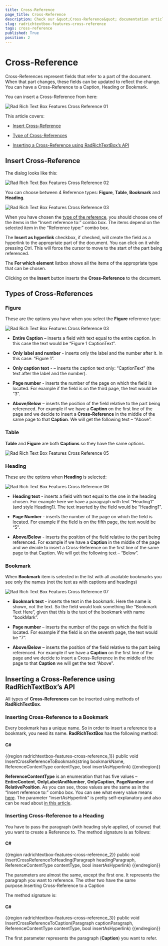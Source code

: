 ```yaml
---
title: Cross-Reference
page_title: Cross-Reference
description: Check our &quot;Cross-Reference&quot; documentation article for the RadRichTextBox WPF control.
slug: radrichtextbox-features-cross-reference
tags: cross-reference
published: True
position: 2
---
```


# Cross-Reference



Cross-References represent fields that refer to a part of the document. When that part changes, these fields can be updated to reflect the change. You can have a Cross-Reference to a Caption, Heading or Bookmark. 

You can insert a Cross-Reference from here:

![Rad Rich Text Box Features Cross Reference 01](images/RadRichTextBox_Features_Cross_Reference_01.png)

This article covers:

* [Insert Cross-Reference](#insert-cross-reference)

* [Type of Cross-References](#types-of-cross-references)

* [Inserting a Cross-Reference using RadRichTextBox’s API](#inserting-a-cross-reference-using-radrichtextbox’s-api)

## Insert Cross-Reference

The dialog looks like this:

![Rad Rich Text Box Features Cross Reference 02](images/RadRichTextBox_Features_Cross_Reference_02.png)

You can choose between 4 Reference types: __Figure__, __Table__, __Bookmark__ and __Heading__.

![Rad Rich Text Box Features Cross Reference 03](images/RadRichTextBox_Features_Cross_Reference_03.png)

When you have chosen the [type of the reference](#types-of-cross-references), you should choose one of the items in the “Insert reference to:” combo box. The items depend on the selected item in the “Reference type:” combo box.
        

The __Insert as hyperlink__ checkbox, if checked, will create the field as a hyperlink to the appropriate part of the document. You can click on it while pressing Ctrl. This will force the cursor to move to the start of the part being referenced.
        

The __For which element__ listbox shows all the items of the appropriate type that can be chosen.
        

Clicking on the __Insert__ button inserts the __Cross-Reference__ to the document.
        

## Types of Cross-References

### Figure

These are the options you have when you select the __Figure__ reference type:

![Rad Rich Text Box Features Cross Reference 03](images/RadRichTextBox_Features_Cross_Reference_03.png)

* __Entire Caption__ – inserts a field with text equal to the entire caption. In this case the text would be “Figure 1 CaptionText”.

* __Only label and number__ - inserts only the label and the number after it. In this case: “Figure 1”.

* __Only caption text__ - – inserts the caption text only: “CaptionText” (the text after the label and the number).

* __Page number__ - inserts the number of the page on which the field is located. For example if the field is on the third page, the text would be “3”.

* __Above/Below__ – inserts the position of the field relative to the part being referenced. For example if we have a __Caption__ on the first line of the page and we decide to insert a __Cross-Reference__ in the middle of the same page to that __Caption__. We will get the following text – “Above”.
                
### Table

__Table__ and __Figure__ are both __Captions__ so they have the same options.

![Rad Rich Text Box Features Cross Reference 05](images/RadRichTextBox_Features_Cross_Reference_05.png)

### Heading

These are the options when __Heading__ is selected:

![Rad Rich Text Box Features Cross Reference 06](images/RadRichTextBox_Features_Cross_Reference_06.png)

* __Heading text__ - inserts a field with text equal to the one in the heading chosen. For example here we have a paragraph with text “Heading1” (and style Heading1). The text inserted by the field would be “Heading1”.
                

* __Page Number__ - inserts the number of the page on which the field is located. For example if the field is on the fifth page, the text would be “5”.
                

* __Above/Below__ - inserts the position of the field relative to the part being referenced. For example if we have a __Caption__ in the middle of the page and we decide to insert a Cross-Reference on the first line of the same page to that Caption. We will get the following text – “Below”.
                
### Bookmark

When __Bookmark__ item is selected in the list with all available bookmarks you see only the names (not the text as with captions and headings)

![Rad Rich Text Box Features Cross Reference 07](images/RadRichTextBox_Features_Cross_Reference_07.png)

* __Bookmark text__ - inserts the text in the bookmark. Here the name is shown, not the text. So the field would look something like “Bookmark Text Here”, given that this is the text of the bookmark with name “bookMark”.

* __Page number__ – inserts the number of the page on which the field is located. For example if the field is on the seventh page, the text would be “7”.

* __Above/Below__ – inserts the position of the field relative to the part being referenced. For example if we have a __Caption__ on the first line of the page and we decide to insert a Cross-Reference in the middle of the page to that __Caption__ we will get the text “Above”.
                

## Inserting a Cross-Reference using RadRichTextBox’s API

All types of __Cross-References__ can be inserted using methods of __RadRichTextBox__.

### Inserting Cross-Reference to a Bookmark

Every bookmark has a unique name. So in order to insert a reference to a bookmark, you need its name. __RadRichTextBox__ has the following method:

#### __C#__

{{region radrichtextbox-features-cross-reference_1}}
	public void InsertCrossReferenceToBookmark(string bookmarkName, ReferenceContentType contentType, bool insertAsHyperlink)
{{endregion}}



__ReferenceContentType__ is an enumeration that has five values – __EntireContent__, __OnlyLabelAndNumber__, __OnlyCaption__, __PageNumber__ and __RelativePosition__. As you can see, those values are the same as in the “Insert reference to:” combo box. You can see what every value means [here](#Type_of_Cross_References/Bookmark). The parameter “insertAsHyperlink” is pretty self-explanatory and also can be read about [in this article](#insert-cross-reference).

### Inserting Cross-Reference to a Heading

You have to pass the paragraph (with heading style applied, of course) that you want to create a Reference to. The method signature is as follows:

#### __C#__

{{region radrichtextbox-features-cross-reference_2}}
	public void InsertCrossReferenceToHeading(Paragraph headingParagraph, ReferenceContentType contentType, bool insertAsHyperlink)
{{endregion}}


The parameters are almost the same, except the first one. It represents the paragraph you want to reference. The other two have the same purpose.Inserting Cross-Reference to a Caption

The method signature is:

#### __C#__

{{region radrichtextbox-features-cross-reference_3}}
	public void InsertCrossReferenceToCaption(Paragraph captionParagraph, ReferenceContentType contentType, bool insertAsHyperlink)
{{endregion}}


The first parameter represents the paragraph (__Caption__) you want to refer.
            
